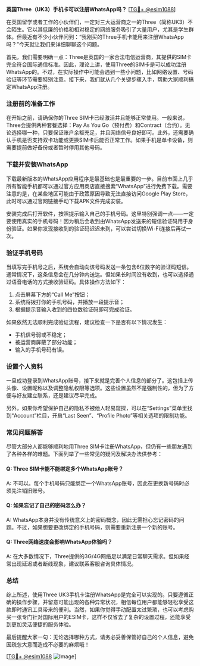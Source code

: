 **英国Three（UK3）手机卡可以注册WhatsApp吗？** [[TG💪+ @esim1088](https://t.me/s/esim1088)]

在英国留学或者工作的小伙伴们，一定对三大运营商之一的Three（简称UK3）不会陌生。它以其低廉的价格和相对稳定的网络服务吸引了大量用户，尤其是学生群体。但最近有不少小伙伴问到：“我刚买的Three手机卡能用来注册WhatsApp吗？”今天就让我们来详细聊聊这个问题。

首先，我们需要明确一点：Three是英国的一家合法电信运营商，其提供的SIM卡完全符合国际通信标准。因此，理论上讲，使用Three的SIM卡是可以成功注册WhatsApp的。不过，在实际操作中可能会遇到一些小问题，比如网络设置、号码验证等环节需要特别注意。接下来，我们就从几个关键步骤入手，帮助大家顺利搞定WhatsApp注册。

### 注册前的准备工作

在开始之前，请确保你的Three SIM卡已经激活并且能够正常使用。一般来说，Three会提供两种套餐选择：Pay As You Go（预付费）和Contract（合约）。无论选择哪一种，只要保证账户余额充足，并且网络信号良好即可。此外，还需要确认手机是否支持双卡功能或更换SIM卡后能否正常工作。如果手机是单卡设备，则需要提前做好备份或者暂时停用其他号码。

### 下载并安装WhatsApp

下载最新版本的WhatsApp应用程序是最基础也是最重要的一步。目前市面上几乎所有智能手机都可以通过官方应用商店直接搜索“WhatsApp”进行免费下载。需要注意的是，在某些地区可能由于政策原因导致无法直接访问Google Play Store，此时可以通过官网链接手动下载APK文件完成安装。

安装完成后打开软件，按照提示输入自己的手机号码。这里特别强调一点——一定要使用真实的手机号码！因为稍后会收到由WhatsApp发送来的短信验证码用于身份验证。如果你发现接收到的验证码迟迟未到，可以尝试切换Wi-Fi连接后再试一次。

### 验证手机号码

当填写完手机号之后，系统会自动向该号码发送一条包含6位数字的验证码短信。通常情况下，这条信息会在几分钟内送达。但如果长时间没有收到，也可以选择通过语音电话的方式接收验证码。具体操作方法如下：

1. 点击屏幕下方的“Call Me”按钮；
2. 系统将拨打你的手机号码，并播放一段提示音；
3. 根据提示音输入收到的四位数验证码即可完成验证。

如果依然无法顺利完成验证流程，建议检查一下是否有以下情况发生：
- 手机信号弱或不稳定；
- 被运营商屏蔽了部分功能；
- 输入的手机号码有误。

### 设置个人资料

一旦成功登录到WhatsApp账号，接下来就是完善个人信息的部分了。这包括上传头像、设置昵称以及调整隐私权限等选项。这些设置虽然不是强制性的，但为了方便与好友建立联系，还是建议尽早完成。

另外，如果你希望保护自己的隐私不被他人轻易窥探，可以在“Settings”菜单里找到“Account”栏目，开启“Last Seen”、“Profile Photo”等相关选项的限制功能。

### 常见问题解答

尽管大部分人都能够顺利地用Three SIM卡注册WhatsApp，但仍有一些朋友遇到了各种各样的难题。下面列举了一些常见的疑问及解决办法供参考：

#### Q: Three SIM卡能不能绑定多个WhatsApp账号？
A: 不可以。每个手机号码只能绑定一个WhatsApp账号，因此在更换新号码时必须先注销旧账号。

#### Q: 如果忘记了自己的密码怎么办？
A: WhatsApp本身并没有传统意义上的密码概念，因此无需担心忘记密码的问题。不过，如果想要更改绑定的手机号码，则需要重新注册一个新的账号。

#### Q: Three网络速度会影响WhatsApp体验吗？
A: 在大多数情况下，Three提供的3G/4G网络足以满足日常聊天需求。但如果经常出现延迟或者断线现象，建议联系客服咨询具体情况。

### 总结

综上所述，使用Three UK3手机卡注册WhatsApp是完全可以实现的。只要遵循正确的操作步骤，并留意可能出现的各种异常状况，相信每位用户都能够轻松享受这款即时通讯工具带来的便利。当然，如果你觉得手动配置太过繁琐，也可以考虑购买一张专门针对国际用户的ESIM卡，这样不仅省去了复杂的设置过程，还能享受到更加灵活便捷的服务体验。

最后提醒大家一句：无论选择哪种方式，请务必妥善保管好自己的个人信息，避免因疏忽大意而造成不必要的麻烦哦！

[[TG💪+ @esim1088](https://t.me/s/esim1088) ![Image](https://i.postimg.cc/4NQfJmqS/Snipaste-2025-05-13-00-14-12.png)]